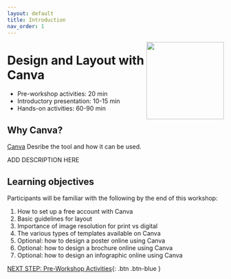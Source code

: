 ```yaml
---
layout: default
title: Introduction 
nav_order: 1
---
```

<img src="WORKSHOP-LOGO-HERE.png" style="float:right;width:180px;height:180px;"> 

# Design and Layout with Canva

- Pre-workshop activities: 20 min 
- Introductory presentation: 10-15 min
- Hands-on activities: 60-90 min

## Why Canva? 

[Canva](https://www.canva.com/) Desribe the tool and how it can be used. 

ADD DESCRIPTION HERE 

## Learning objectives

Participants will be familiar with the following by the end of this workshop:

1. How to set up a free account with Canva
2. Basic guidelines for layout
3. Importance of image resolution for print vs digital
4. The various types of templates available on Canva
5. Optional: how to design a poster online using Canva
6. Optional: how to design a brochure online using Canva
7. Optional: how to design an infographic online using Canva

[NEXT STEP: Pre-Workshop Activities](pre-workshop.html){: .btn .btn-blue }
